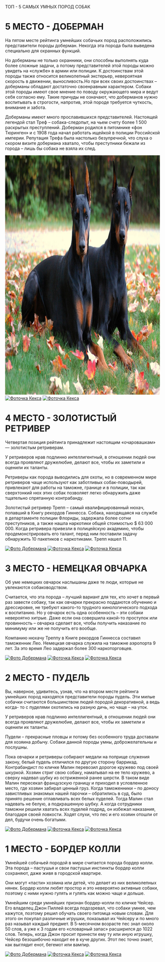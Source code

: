 
  <head>
ТОП - 5 САМЫХ УМНЫХ ПОРОД СОБАК
 
  </head>
  <body>
        <h1>5 МЕСТО - ДОБЕРМАН</h1>
        <p>На пятом месте рейтинга умнейших собачьих пород расположились представители породы доберман. Некогда эта порода была выведена специально для охранных
          функций.

Но доберманы не только охранники, они способны выполнять куда более сложные задачи, а потому представителей этой породы можно увидеть на «службе» в армии 
или полиции. К достоинствам этой породы также относится великолепный экстерьер, невероятная скорость в движении, выносливость.Но при всех своих достоинствах – доберманы обладают достаточно своенравным характером. Собаки этой породы имеют свое мнение по поводу окружающего мира и ведут себя согласно ему. Такие причуды не означают, что доберманов нужно воспитывать в строгости, напротив, этой породе требуется чуткость, внимание и забота.

   Доберманы имеют много прославившихся представителей. Настоящей легендой стал Треф – собака-следопыт, на чьем счету более 1 500 раскрытых преступлений. Доберман родился в питомнике «фон Тюринген» и с 1908 года начал работать ищейкой в полиции Российской империи. Репутация Трефа была настолько безупречной, что слуха о скором визите добермана хватало, чтобы преступники бежали из города – лишь бы собака не взяла их след.     <p>
          <img src="https://github.com/Deer02/Dogs-is-my-life/blob/main/%D0%94%D0%BE%D0%B1%D0%B5%D1%80%D0%BC%D0%B0%D0%BD.jpeg" alt="Фото Добермана" width="1156" height="777">
          <a href="photo-2.html"><img src="files/preview-2.jpg" alt="Фоточка Кекса" width="115" height="77"></a>
          <a href="photo-3.html"><img src="files/preview-3.jpg" alt="Фоточка Кекса" width="115" height="77"></a>
        </p>
  </body>
</html>
 

 
  </head>
  <body>
        <h1>4 МЕСТО - ЗОЛОТИСТЫЙ РЕТРИВЕР</h1>
        <p> Четвертая позиция рейтинга принадлежит настоящим «очаровашкам» — золотистым ретриверам. 

 У ретриверов нрав подлинно интеллигентный, в отношении людей они всегда проявляют дружелюбие, делают все, чтобы их заметили и оценили их таланты.

Ретриверы как порода выводились для охоты, но в современном мире ретриверов чаще используют как заботливых собак-поводырей, привлекают для работы на таможне, границе и в полиции, так как сверхтонкий нюх этих собак позволяет легко обнаружить даже тщательно спрятанную контрабанду. 

Золотистый ретривер Трепп – самый квалифицированный нюхач, попавший в Книгу рекордов Гиннесса. Собака, находящаяся на службе в департаменте полиции Флориды, задержала более сотни преступников, а также нашла наркотики общей стоимостью $ 63 000 000. Когда ретривера привезли в полицейскую академию, чтобы продемонстрировать его талант, перед ним поставили задачу обнаружить 10 пакетиков с наркотиками. Трепп нашел 11.</p>
        <p>
          <!-- Оберните картинку ниже в ссылку -->
          <a href="https://avatars.mds.yandex.net/get-zen_doc/18497/pub_5ba4d0a13f25cd00ab2007ea_5ba4d285cc0e5300aae99b59/scale_1200"><img src="files/preview-1.jpg" alt="Фото Добермана" width="115" height="77"></a>
          <a href="photo-2.html"><img src="files/preview-2.jpg" alt="Фоточка Кекса" width="115" height="77"></a>
          <a href="photo-3.html"><img src="files/preview-3.jpg" alt="Фоточка Кекса" width="115" height="77"></a>
        </p>
  </body>
</html>
  </head>
  <body>
        <h1>3 МЕСТО - НЕМЕЦКАЯ ОВЧАРКА</h1>
        <p>  Об уме немецких овчарок наслышаны даже те люди, которые не увлекаются собаководством. 

  Считается, что эта порода – лучший вариант для тех, кто хочет в первый раз завести собаку, так как овчарки прекрасно поддаются обучению и дрессировке, не требуют какого-то трудного кинологического подхода к воспитанию. Но у овчарок есть одна особенность – эти собаки невероятно хитрые. Даже если она совершила какой-то проступок или провинность – овчарка сделает все, чтобы получить наказание по минимуму или же не получить его вообще.   </p>
      
   Компанию нюхачу Треппу в Книге рекордов Гиннесса составил таможенник Лео. Немецкая овчарка служила на таможне аэропорта 9 лет. За это время Лео задержал более 300 наркоторговцев.<p>
          <!-- Оберните картинку ниже в ссылку -->
          <a href="https://avatars.mds.yandex.net/get-zen_doc/18497/pub_5ba4d0a13f25cd00ab2007ea_5ba4d285cc0e5300aae99b59/scale_1200"><img src="files/preview-1.jpg" alt="Фото Добермана" width="115" height="77"></a>
          <a href="photo-2.html"><img src="files/preview-2.jpg" alt="Фоточка Кекса" width="115" height="77"></a>
          <a href="photo-3.html"><img src="files/preview-3.jpg" alt="Фоточка Кекса" width="115" height="77"></a>
        </p>
  </body>
</html>
  </head>
  <body>
        <h1>2 МЕСТО - ПУДЕЛЬ</h1>
        <p> Вы, наверное, удивитесь, узнав, что на втором месте рейтинга умнейших пород находятся представители породы пудель. Эти милые собачки считаются большинством людей породой декоративной, а ведь когда- то с пуделями охотились на разную дичь, но чаще – на уток.
 

 У ретриверов нрав подлинно интеллигентный, в отношении людей они всегда проявляют дружелюбие, делают все, чтобы их заметили и оценили их таланты.

 Пудели – прекрасные пловцы и потому без особенного труда доставали для хозяина добычу. Собаки данной породы умны, доброжелательны и послушны.
 
Пока овчарки и ретриверы собирают медали на поприще служения закону, белый пудель отличился по другую сторону баррикад. Контрабандист по кличке Малин перевозил дорогое кружево под своей шкуркой. Хозяин стриг свою собаку, наматывал на ее тело кружево, а сверху надевал шубку из остриженной ранее шерсти. В таком виде Малин пересекал французскую границу и приходил в условленное место, где хозяин забирал ценный груз. Когда таможенники – по доносу завистливых знакомых нашей парочки – обратились в суд, было принято решение отлавливать всех белых пуделей. Тогда Малин стал надевать не белую, а подкрашенную шубку. А когда сотрудники таможни решили хватать всех пуделей подряд, он избежал наказания, благодаря своей ловкости. Ходят слухи, что пес и его хозяин отошли от дел, будучи очень богатыми. </p>
        <p>
          <!-- Оберните картинку ниже в ссылку -->
          <a href="https://avatars.mds.yandex.net/get-zen_doc/18497/pub_5ba4d0a13f25cd00ab2007ea_5ba4d285cc0e5300aae99b59/scale_1200"><img src="files/preview-1.jpg" alt="Фото Добермана" width="115" height="77"></a>
          <a href="photo-2.html"><img src="files/preview-2.jpg" alt="Фоточка Кекса" width="115" height="77"></a>
          <a href="photo-3.html"><img src="files/preview-3.jpg" alt="Фоточка Кекса" width="115" height="77"></a>
        </p>
  </body>
</html>
 </head>
  <body>
        <h1>1 МЕСТО - БОРДЕР КОЛЛИ </h1>
        <p> Умнейшей собачьей породой в мире считается порода бордер колли. Эта порода – пастушья и свои пастушьи инстинкты бордер колли сохраняют, даже живя в городской квартире.  
 

  Они могут «пасти» хозяина или детей, что делает из них великолепных нянек. Бордер колли любят простор и это невероятно активные собаки, поэтому с ними нужно гулять и гулять как можно чаще и дольше. 
  
 Умнейшим среди умнейших признан бордер-колли по кличке Чейсер. Его владелец Джон Пиллей всегда подозревал, что собаки умнее, чем кажутся, поэтому решил обучать своего питомца новым словам. Для этого он покупал различные игрушки, показывал их Чейсеру и по много раз называл каждый предмет. В 5-месячном возрасте пес знал около 50 слов, а уже к 3 годам его «словарный запас» расширился до 1022 слов. Теперь, когда Джон просит принести ему ту или иную игрушку, Чейсер безошибочно находит ее в куче других. Этот пес точно знает, как выглядит енот, бегемот или вампир. </p>
        <p>
          <!-- Оберните картинку ниже в ссылку -->
          <a href="https://avatars.mds.yandex.net/get-zen_doc/18497/pub_5ba4d0a13f25cd00ab2007ea_5ba4d285cc0e5300aae99b59/scale_1200"><img src="files/preview-1.jpg" alt="Фото Добермана" width="115" height="77"></a>
          <a href="photo-2.html"><img src="files/preview-2.jpg" alt="Фоточка Кекса" width="115" height="77"></a>
          <a href="photo-3.html"><img src="files/preview-3.jpg" alt="Фоточка Кекса" width="115" height="77"></a>
        </p>
  </body>
</html>
